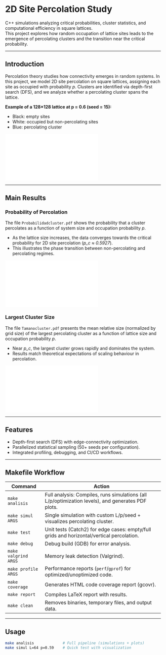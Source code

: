 # 2D Site Percolation Study  

C++ simulations analyzing critical probabilities, cluster statistics, and computational efficiency in square lattices.  
This project explores how random occupation of lattice sites leads to the emergence of percolating clusters and the transition near the critical probability.  

---

## **Introduction**  
Percolation theory studies how connectivity emerges in random systems. In this project, we model 2D site percolation on square lattices, assigning each site as occupied with probability *p*. Clusters are identified via depth-first search (DFS), and we analyze whether a percolating cluster spans the lattice.  

**Example of a 128×128 lattice at p = 0.6 (seed = 15):**  
- Black: empty sites  
- White: occupied but non-percolating sites  
- Blue: percolating cluster  

![Percolation lattice example](malla.pdf)  

---

## **Main Results**  

### Probability of Percolation  
The file `Probabilidadcluster.pdf` shows the probability that a cluster percolates as a function of system size and occupation probability *p*.  
- As the lattice size increases, the data converges towards the critical probability for 2D site percolation (*p_c ≈ 0.5927*).  
- This illustrates the phase transition between non-percolating and percolating regimes.  

![Percolation probability](Probabilidadcluster.pdf)  

### Largest Cluster Size  
The file `Tamanocluster.pdf` presents the mean relative size (normalized by grid size) of the largest percolating cluster as a function of lattice size and occupation probability *p*.  
- Near *p_c*, the largest cluster grows rapidly and dominates the system.  
- Results match theoretical expectations of scaling behaviour in percolation.  

![Largest cluster size](Tamanocluster.pdf)  

---

## **Features**  
- Depth-first search (DFS) with edge-connectivity optimization.  
- Parallelized statistical sampling (50+ seeds per configuration).  
- Integrated profiling, debugging, and CI/CD workflows.  

---

## **Makefile Workflow**  
| Command             | Action                                                                 |
|---------------------|------------------------------------------------------------------------|
| `make analisis`     | Full analysis: Compiles, runs simulations (all L/p/optimization levels), and generates PDF plots. |
| `make simul ARGS`   | Single simulation with custom L/p/seed + visualizes percolating cluster. |
| `make test`         | Unit tests (Catch2) for edge cases: empty/full grids and horizontal/vertical percolation. |
| `make debug`        | Debug build (GDB) for error analysis.                                  |
| `make valgrind ARGS`| Memory leak detection (Valgrind).                                      |
| `make profile ARGS` | Performance reports (`perf`/`gprof`) for optimized/unoptimized code.   |
| `make coverage`     | Generates HTML code coverage report (gcovr).                           |
| `make report`       | Compiles LaTeX report with results.                                    |
| `make clean`        | Removes binaries, temporary files, and output data.                    |

---

## **Usage**  
```bash
make analisis             # Full pipeline (simulations + plots)  
make simul L=64 p=0.59    # Quick test with visualization  
